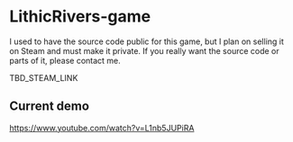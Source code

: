 # LithicRivers-game

I used to have the source code public for this game, but I plan on selling it on Steam and must make it private. If you really want the source code or parts of it, please contact me.

TBD_STEAM_LINK

## Current demo

<https://www.youtube.com/watch?v=L1nb5JUPiRA>
